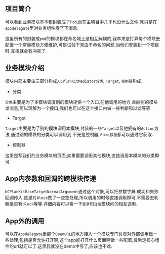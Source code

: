## 项目简介

可以看到业务模块基本都封装成了`Pod`,而在主项目中几乎也没什么文件,就只是在`appdelegate`里对业务组件发了下消息.

这里所有的封装成`pod`的模块都在命名域上是相互解耦的,我本来是打算每个模块去配置一个常量模块方便维护,可是试验下来由于命名的问题,当他们安装到一个项目时,互相就会有冲突了.

## 业务模块介绍

模块内部主要由三部分构成,`UCPlanKitMediator分类`, `Target`, `控制器`构成.

- 分类

`分类`主要是为了本模块调度别的模块提供一个入口,在他调用的地方,会向别的模块发消息,可以理解为一个接口,我们也可以在这个接口内做一些判断和过滤等等.

- Target

`Target`主要是为了别的模块调用本模块,封装的一些`Target`以及他拥有的`Action`方法,通过别的模块的分类可以调用到.不光是控制器,`View`,`数据`都可以通过它获取.

- 控制器

这里是写我们的业务模块的页面,如果需要调用其他模块,直接调用本模块的分类即可.

## App内参数和回调的跨模块传递

`UCPlanKitBaseTargetNormalArgument`通过这个对象,可以把参数字典,成功和失败回调传入,这里对`block`做了一些空处理,所以调用的时候直接调用即可,不需要去判断是否有`block`等等.详细内容可以看一下`登录`和`注册`模块间的相互调用.

## App外的调用

可以在`Appdelegate`里那个`OpenURL`的地方接入一个模块专门负责对外部调用做一些处理,包括是否允许打开啊,这个app能打开什么页面啊做一些配置,最后走核心组件的url就可以了.这里我就没在demo中写了,应该也不难.



